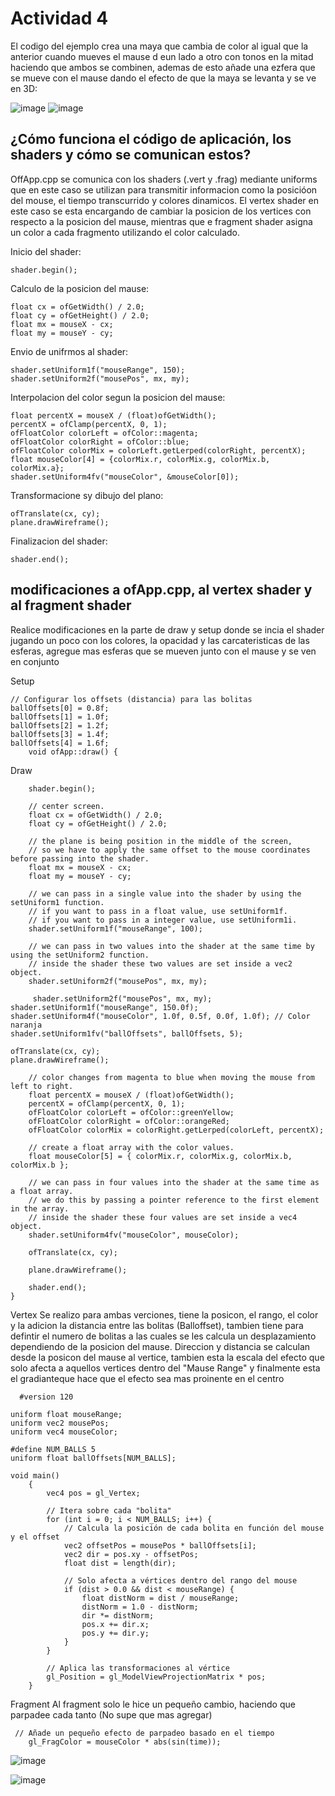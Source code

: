 # Actividad 4

El codigo del ejemplo crea una maya que cambia de color al igual que la anterior cuando mueves el mause d eun lado a otro con tonos en la mitad haciendo que ambos se combinen, ademas de esto añade una ezfera que se
mueve con el mause dando el efecto de que la maya se levanta y se ve en 3D:

![image](https://github.com/user-attachments/assets/d60bc860-f895-4a94-b7ca-b5185712a009)
![image](https://github.com/user-attachments/assets/e6643e03-5307-42a2-95fd-12bed6526795)

## ¿Cómo funciona el código de aplicación, los shaders y cómo se comunican estos?
OffApp.cpp se comunica con los shaders (.vert y .frag) mediante uniforms que en este caso se utilizan para transmitir informacion como la posicióon del mouse, el tiempo transcurrido y colores dinamicos. El vertex shader en este caso se esta encargando de cambiar la posicion de los vertices con respecto a la posicion del mause, mientras que e fragment shader asigna un color a cada fragmento utilizando el color calculado. 

Inicio del shader:

    shader.begin();
Calculo de la posicion del mause:

    float cx = ofGetWidth() / 2.0;
    float cy = ofGetHeight() / 2.0;
    float mx = mouseX - cx;
    float my = mouseY - cy;
Envio de unifrmos al shader:

    shader.setUniform1f("mouseRange", 150);
    shader.setUniform2f("mousePos", mx, my);
Interpolacion del color segun la posicion del mause: 

    float percentX = mouseX / (float)ofGetWidth();
    percentX = ofClamp(percentX, 0, 1);
    ofFloatColor colorLeft = ofColor::magenta;
    ofFloatColor colorRight = ofColor::blue;
    ofFloatColor colorMix = colorLeft.getLerped(colorRight, percentX);
    float mouseColor[4] = {colorMix.r, colorMix.g, colorMix.b, colorMix.a};
    shader.setUniform4fv("mouseColor", &mouseColor[0]);

Transformacione sy dibujo del plano:

    ofTranslate(cx, cy);
    plane.drawWireframe();
Finalizacion del shader:

    shader.end();

## modificaciones a ofApp.cpp, al vertex shader y al fragment shader
Realice modificaciones en la parte de draw y setup donde se incia el shader jugando un poco con los colores, la opacidad y las carcateristicas de las esferas, agregue mas esferas que se mueven junto con el mause y se ven en conjunto 

Setup

    // Configurar los offsets (distancia) para las bolitas
    ballOffsets[0] = 0.8f;
    ballOffsets[1] = 1.0f;
    ballOffsets[2] = 1.2f;
    ballOffsets[3] = 1.4f;
    ballOffsets[4] = 1.6f;
        void ofApp::draw() {
 Draw 
 
    	shader.begin();
    
    	// center screen.
    	float cx = ofGetWidth() / 2.0;
    	float cy = ofGetHeight() / 2.0;
    
    	// the plane is being position in the middle of the screen,
    	// so we have to apply the same offset to the mouse coordinates before passing into the shader.
    	float mx = mouseX - cx;
    	float my = mouseY - cy;
    
    	// we can pass in a single value into the shader by using the setUniform1 function.
    	// if you want to pass in a float value, use setUniform1f.
    	// if you want to pass in a integer value, use setUniform1i.
    	shader.setUniform1f("mouseRange", 100);
    
    	// we can pass in two values into the shader at the same time by using the setUniform2 function.
    	// inside the shader these two values are set inside a vec2 object.
    	shader.setUniform2f("mousePos", mx, my);

         shader.setUniform2f("mousePos", mx, my);
    shader.setUniform1f("mouseRange", 150.0f);
    shader.setUniform4f("mouseColor", 1.0f, 0.5f, 0.0f, 1.0f); // Color naranja
    shader.setUniform1fv("ballOffsets", ballOffsets, 5);
    
    ofTranslate(cx, cy);
    plane.drawWireframe();
    
    	// color changes from magenta to blue when moving the mouse from left to right.
    	float percentX = mouseX / (float)ofGetWidth();
    	percentX = ofClamp(percentX, 0, 1);
    	ofFloatColor colorLeft = ofColor::greenYellow;
    	ofFloatColor colorRight = ofColor::orangeRed;
    	ofFloatColor colorMix = colorRight.getLerped(colorLeft, percentX);
    
    	// create a float array with the color values.
    	float mouseColor[5] = { colorMix.r, colorMix.g, colorMix.b, colorMix.b };
    
    	// we can pass in four values into the shader at the same time as a float array.
    	// we do this by passing a pointer reference to the first element in the array.
    	// inside the shader these four values are set inside a vec4 object.
    	shader.setUniform4fv("mouseColor", mouseColor);
    
    	ofTranslate(cx, cy);
    
    	plane.drawWireframe();
    
    	shader.end();
    }

  Vertex
Se realizo para ambas verciones, tiene la posicon, el rango, el color y la adicion la distancia entre las bolitas (Balloffset), tambien tiene para defintir el numero de bolitas a las cuales se les calcula un desplazamiento dependiendo de la posicion del mause. Direccion y distancia se calculan desde la posicon del mause al vertice, tambien esta la escala del efecto que solo afecta a aquellos vertices dentro del "Mause Range" y finalmente esta el gradianteque hace que el efecto sea mas proinente en el centro

      #version 120
    
    uniform float mouseRange;
    uniform vec2 mousePos;
    uniform vec4 mouseColor;
    
    #define NUM_BALLS 5
    uniform float ballOffsets[NUM_BALLS];
    
    void main()
        {
            vec4 pos = gl_Vertex;
        
            // Itera sobre cada "bolita"
            for (int i = 0; i < NUM_BALLS; i++) {
                // Calcula la posición de cada bolita en función del mouse y el offset
                vec2 offsetPos = mousePos * ballOffsets[i];
                vec2 dir = pos.xy - offsetPos;
                float dist = length(dir);
                
                // Solo afecta a vértices dentro del rango del mouse
                if (dist > 0.0 && dist < mouseRange) {
                    float distNorm = dist / mouseRange;
                    distNorm = 1.0 - distNorm;
                    dir *= distNorm;
                    pos.x += dir.x;
                    pos.y += dir.y;
                }
            }
        
            // Aplica las transformaciones al vértice
            gl_Position = gl_ModelViewProjectionMatrix * pos;
        }


  Fragment 
Al fragment solo le hice un pequeño cambio, haciendo que parpadee cada tanto (No supe que mas agregar) 

     // Añade un pequeño efecto de parpadeo basado en el tiempo
        gl_FragColor = mouseColor * abs(sin(time));

![image](https://github.com/user-attachments/assets/60c3073c-2e89-452e-a56b-a19057e53c10)

![image](https://github.com/user-attachments/assets/39838598-14c4-4fe4-b0ce-0d713f98424e)


